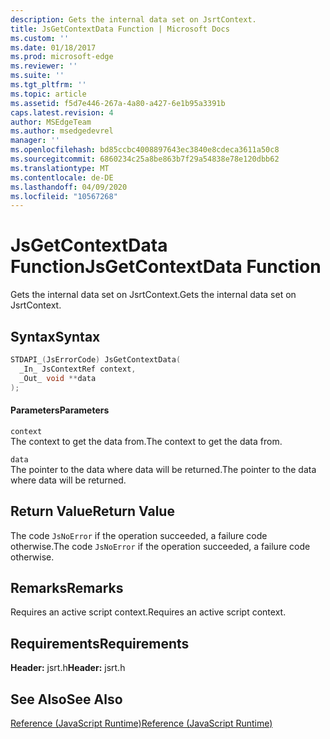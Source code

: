 ```yaml
---
description: Gets the internal data set on JsrtContext.
title: JsGetContextData Function | Microsoft Docs
ms.custom: ''
ms.date: 01/18/2017
ms.prod: microsoft-edge
ms.reviewer: ''
ms.suite: ''
ms.tgt_pltfrm: ''
ms.topic: article
ms.assetid: f5d7e446-267a-4a80-a427-6e1b95a3391b
caps.latest.revision: 4
author: MSEdgeTeam
ms.author: msedgedevrel
manager: ''
ms.openlocfilehash: bd85ccbc4008897643ec3840e8cdeca3611a50c8
ms.sourcegitcommit: 6860234c25a8be863b7f29a54838e78e120dbb62
ms.translationtype: MT
ms.contentlocale: de-DE
ms.lasthandoff: 04/09/2020
ms.locfileid: "10567268"
---
```

# <span data-ttu-id="0917f-103">JsGetContextData Function</span><span class="sxs-lookup"><span data-stu-id="0917f-103">JsGetContextData Function</span></span>
<span data-ttu-id="0917f-104">Gets the internal data set on JsrtContext.</span><span class="sxs-lookup"><span data-stu-id="0917f-104">Gets the internal data set on JsrtContext.</span></span>  
  
## <span data-ttu-id="0917f-105">Syntax</span><span class="sxs-lookup"><span data-stu-id="0917f-105">Syntax</span></span>  
  
```cpp  
STDAPI_(JsErrorCode) JsGetContextData(  
  _In_ JsContextRef context,  
  _Out_ void **data  
);  
```  
  
#### <span data-ttu-id="0917f-106">Parameters</span><span class="sxs-lookup"><span data-stu-id="0917f-106">Parameters</span></span>  
 `context`  
 <span data-ttu-id="0917f-107">The context to get the data from.</span><span class="sxs-lookup"><span data-stu-id="0917f-107">The context to get the data from.</span></span>  
  
 `data`  
 <span data-ttu-id="0917f-108">The pointer to the data where data will be returned.</span><span class="sxs-lookup"><span data-stu-id="0917f-108">The pointer to the data where data will be returned.</span></span>  
  
## <span data-ttu-id="0917f-109">Return Value</span><span class="sxs-lookup"><span data-stu-id="0917f-109">Return Value</span></span>  
 <span data-ttu-id="0917f-110">The code `JsNoError` if the operation succeeded, a failure code otherwise.</span><span class="sxs-lookup"><span data-stu-id="0917f-110">The code `JsNoError` if the operation succeeded, a failure code otherwise.</span></span>  
  
## <span data-ttu-id="0917f-111">Remarks</span><span class="sxs-lookup"><span data-stu-id="0917f-111">Remarks</span></span>  
 <span data-ttu-id="0917f-112">Requires an active script context.</span><span class="sxs-lookup"><span data-stu-id="0917f-112">Requires an active script context.</span></span>  
  
## <span data-ttu-id="0917f-113">Requirements</span><span class="sxs-lookup"><span data-stu-id="0917f-113">Requirements</span></span>  
 <span data-ttu-id="0917f-114">**Header:** jsrt.h</span><span class="sxs-lookup"><span data-stu-id="0917f-114">**Header:** jsrt.h</span></span>  
  
## <span data-ttu-id="0917f-115">See Also</span><span class="sxs-lookup"><span data-stu-id="0917f-115">See Also</span></span>  
 [<span data-ttu-id="0917f-116">Reference (JavaScript Runtime)</span><span class="sxs-lookup"><span data-stu-id="0917f-116">Reference (JavaScript Runtime)</span></span>](../chakra-hosting/reference-javascript-runtime.md)